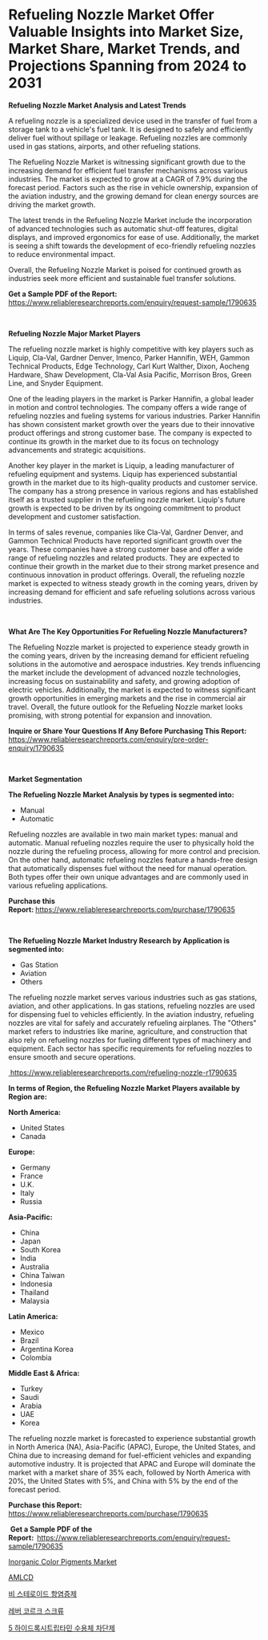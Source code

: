 <p><h1>Refueling Nozzle Market Offer Valuable Insights into Market Size, Market Share, Market Trends, and Projections Spanning from 2024 to 2031</h1></p><p><strong>Refueling Nozzle Market Analysis and Latest Trends</strong></p>
<p><p>A refueling nozzle is a specialized device used in the transfer of fuel from a storage tank to a vehicle's fuel tank. It is designed to safely and efficiently deliver fuel without spillage or leakage. Refueling nozzles are commonly used in gas stations, airports, and other refueling stations.</p><p>The Refueling Nozzle Market is witnessing significant growth due to the increasing demand for efficient fuel transfer mechanisms across various industries. The market is expected to grow at a CAGR of 7.9% during the forecast period. Factors such as the rise in vehicle ownership, expansion of the aviation industry, and the growing demand for clean energy sources are driving the market growth.</p><p>The latest trends in the Refueling Nozzle Market include the incorporation of advanced technologies such as automatic shut-off features, digital displays, and improved ergonomics for ease of use. Additionally, the market is seeing a shift towards the development of eco-friendly refueling nozzles to reduce environmental impact.</p><p>Overall, the Refueling Nozzle Market is poised for continued growth as industries seek more efficient and sustainable fuel transfer solutions.</p></p>
<p><strong>Get a Sample PDF of the Report:&nbsp;</strong> <a href="https://www.reliableresearchreports.com/enquiry/request-sample/1790635">https://www.reliableresearchreports.com/enquiry/request-sample/1790635</a></p>
<p>&nbsp;</p>
<p><strong>Refueling Nozzle Major Market Players</strong></p>
<p><p>The refueling nozzle market is highly competitive with key players such as Liquip, Cla-Val, Gardner Denver, Imenco, Parker Hannifin, WEH, Gammon Technical Products, Edge Technology, Carl Kurt Walther, Dixon, Aocheng Hardware, Shaw Development, Cla-Val Asia Pacific, Morrison Bros, Green Line, and Snyder Equipment. </p><p>One of the leading players in the market is Parker Hannifin, a global leader in motion and control technologies. The company offers a wide range of refueling nozzles and fueling systems for various industries. Parker Hannifin has shown consistent market growth over the years due to their innovative product offerings and strong customer base. The company is expected to continue its growth in the market due to its focus on technology advancements and strategic acquisitions.</p><p>Another key player in the market is Liquip, a leading manufacturer of refueling equipment and systems. Liquip has experienced substantial growth in the market due to its high-quality products and customer service. The company has a strong presence in various regions and has established itself as a trusted supplier in the refueling nozzle market. Liquip's future growth is expected to be driven by its ongoing commitment to product development and customer satisfaction.</p><p>In terms of sales revenue, companies like Cla-Val, Gardner Denver, and Gammon Technical Products have reported significant growth over the years. These companies have a strong customer base and offer a wide range of refueling nozzles and related products. They are expected to continue their growth in the market due to their strong market presence and continuous innovation in product offerings. Overall, the refueling nozzle market is expected to witness steady growth in the coming years, driven by increasing demand for efficient and safe refueling solutions across various industries.</p></p>
<p>&nbsp;</p>
<p><strong>What Are The Key Opportunities For Refueling Nozzle Manufacturers?</strong></p>
<p><p>The Refueling Nozzle market is projected to experience steady growth in the coming years, driven by the increasing demand for efficient refueling solutions in the automotive and aerospace industries. Key trends influencing the market include the development of advanced nozzle technologies, increasing focus on sustainability and safety, and growing adoption of electric vehicles. Additionally, the market is expected to witness significant growth opportunities in emerging markets and the rise in commercial air travel. Overall, the future outlook for the Refueling Nozzle market looks promising, with strong potential for expansion and innovation.</p></p>
<p><strong>Inquire or Share Your Questions If Any Before Purchasing This Report:</strong> <a href="https://www.reliableresearchreports.com/enquiry/pre-order-enquiry/1790635">https://www.reliableresearchreports.com/enquiry/pre-order-enquiry/1790635</a></p>
<p>&nbsp;</p>
<p><strong>Market Segmentation</strong></p>
<p><strong>The Refueling Nozzle Market Analysis by types is segmented into:</strong></p>
<p><ul><li>Manual</li><li>Automatic</li></ul></p>
<p><p>Refueling nozzles are available in two main market types: manual and automatic. Manual refueling nozzles require the user to physically hold the nozzle during the refueling process, allowing for more control and precision. On the other hand, automatic refueling nozzles feature a hands-free design that automatically dispenses fuel without the need for manual operation. Both types offer their own unique advantages and are commonly used in various refueling applications.</p></p>
<p><strong>Purchase this Report:&nbsp;</strong><a href="https://www.reliableresearchreports.com/purchase/1790635">https://www.reliableresearchreports.com/purchase/1790635</a></p>
<p>&nbsp;</p>
<p><strong>The Refueling Nozzle Market Industry Research by Application is segmented into:</strong></p>
<p><ul><li>Gas Station</li><li>Aviation</li><li>Others</li></ul></p>
<p><p>The refueling nozzle market serves various industries such as gas stations, aviation, and other applications. In gas stations, refueling nozzles are used for dispensing fuel to vehicles efficiently. In the aviation industry, refueling nozzles are vital for safely and accurately refueling airplanes. The "Others" market refers to industries like marine, agriculture, and construction that also rely on refueling nozzles for fueling different types of machinery and equipment. Each sector has specific requirements for refueling nozzles to ensure smooth and secure operations.</p></p>
<p><a href="https://www.reliableresearchreports.com/refueling-nozzle-r1790635">&nbsp;https://www.reliableresearchreports.com/refueling-nozzle-r1790635</a></p>
<p><strong>In terms of Region, the Refueling Nozzle Market Players available by Region are:</strong></p>
<p>
    <p> <strong> North America: </strong>
        <ul>
            <li>United States</li>
            <li>Canada</li>
        </ul>
        </p> 
    <p> <strong> Europe: </strong>
        <ul>
            <li>Germany</li>
            <li>France</li>
            <li>U.K.</li>
            <li>Italy</li>
            <li>Russia</li>
        </ul>
        </p> 
    <p> <strong> Asia-Pacific: </strong>
        <ul>
            <li>China</li>
            <li>Japan</li>
            <li>South Korea</li>
            <li>India</li>
            <li>Australia</li>
            <li>China Taiwan</li>
            <li>Indonesia</li>
            <li>Thailand</li>
            <li>Malaysia</li>
        </ul>
        </p> 
    <p> <strong> Latin America: </strong>
        <ul>
            <li>Mexico</li>
            <li>Brazil</li>
            <li>Argentina Korea</li>
            <li>Colombia</li>
        </ul>
        </p> 
    <p> <strong> Middle East & Africa: </strong>
        <ul>
            <li>Turkey</li>
            <li>Saudi</li>
            <li>Arabia</li>
            <li>UAE</li>
            <li>Korea</li>
        </ul>
    </p>
    </p>
<p><p>The refueling nozzle market is forecasted to experience substantial growth in North America (NA), Asia-Pacific (APAC), Europe, the United States, and China due to increasing demand for fuel-efficient vehicles and expanding automotive industry. It is projected that APAC and Europe will dominate the market with a market share of 35% each, followed by North America with 20%, the United States with 5%, and China with 5% by the end of the forecast period.</p></p>
<p><strong>Purchase this Report: </strong><a href="https://www.reliableresearchreports.com/purchase/1790635">https://www.reliableresearchreports.com/purchase/1790635</a></p>
<p>&nbsp;<strong>Get a Sample PDF of the Report:&nbsp;&nbsp;</strong><a href="https://www.reliableresearchreports.com/enquiry/request-sample/1790635">https://www.reliableresearchreports.com/enquiry/request-sample/1790635</a></p>
<p><strong></strong></p>
<p><p><a href="https://issuu.com/reportprime-2/docs/inorganic-color-pigments-market-size-2030.pptx">Inorganic Color Pigments Market</a></p><p><a href="https://github.com/jkjreqjscoxx7/Market-Research-Report-List-1/blob/main/602869932074.md">AMLCD</a></p><p><a href="https://github.com/nuekbpymrrz5/Market-Research-Report-List-1/blob/main/899061529324.md">비 스테로이드 항염증제</a></p><p><a href="https://medium.com/@kellyclarkson42/%EB%A0%88%EB%B2%84-%EC%BD%95%EC%8A%A4%ED%81%AC%EB%A5%98-%EC%8B%9C%EC%9E%A5-2031%EB%85%84%EA%B9%8C%EC%A7%80%EC%9D%98-%EB%8F%99%ED%96%A5-%EC%98%88%EC%B8%A1-%EB%B0%8F-%EA%B2%BD%EC%9F%81-%EB%B6%84%EC%84%9D-c14829f08d7b">레버 코르크 스크류</a></p><p><a href="https://github.com/BrettWeberrt8767765/Market-Research-Report-List-1/blob/main/868317829325.md">5 하이드록시트립타민 수용체 차단제</a></p></p>